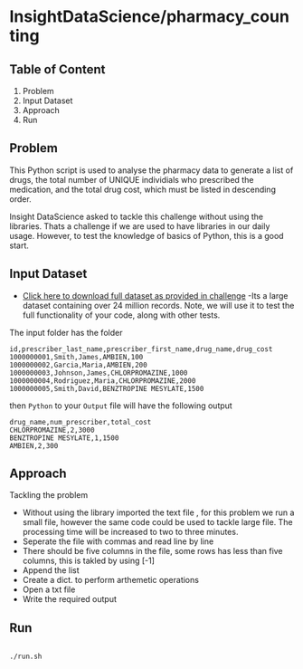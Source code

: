 

# InsightDataScience/pharmacy_counting

## Table of Content

1) Problem
2) Input Dataset
3) Approach
4) Run


## Problem

This Python script is used to analyse the pharmacy data to generate a list of drugs, the total number of UNIQUE individials who prescribed the medication, and the total drug cost, which must be listed in descending order.

Insight DataScience asked to tackle this challenge without using the libraries. Thats a challenge if we are used to have libraries in our daily usage. However, to test the knowledge of basics of Python, this is a good start.


## Input Dataset

* [Click here to download full dataset as provided in challenge](https://drive.google.com/file/d/1fxtTLR_Z5fTO-Y91BnKOQd6J0VC9gPO3/view) -Its a large dataset containing over 24 million records. Note, we will use it to test the full functionality of your code, along with other tests.

The input folder has the folder 

```
id,prescriber_last_name,prescriber_first_name,drug_name,drug_cost
1000000001,Smith,James,AMBIEN,100
1000000002,Garcia,Maria,AMBIEN,200
1000000003,Johnson,James,CHLORPROMAZINE,1000
1000000004,Rodriguez,Maria,CHLORPROMAZINE,2000
1000000005,Smith,David,BENZTROPINE MESYLATE,1500

```
then `Python` to your ``Output`` file will have the following output
```
drug_name,num_prescriber,total_cost
CHLORPROMAZINE,2,3000
BENZTROPINE MESYLATE,1,1500
AMBIEN,2,300

```
## Approach

Tackling the problem 

* Without using the library imported the text file , for this problem we run a small file, however the same code could be used to tackle large file. The processing time will be increased to two to three minutes.
* Seperate the file with commas and read line by line
* There should be five columns in the file, some rows has less than five columns, this is takled by using [-1]
* Append the list
* Create a dict. to perform arthemetic operations
* Open a txt file
* Write the required output


## Run


```

./run.sh


```


